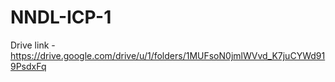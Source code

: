 # NNDL-ICP-1
Drive link - https://drive.google.com/drive/u/1/folders/1MUFsoN0jmlWVvd_K7juCYWd919PsdxFq
